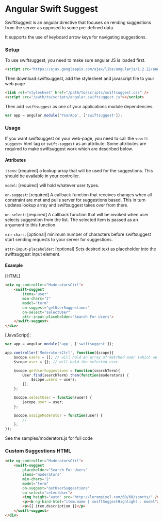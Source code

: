 Angular Swift Suggest
==========================

SwiftSuggest is an angular directive that focuses on rending suggestions from the server as opposed
to some pre-defined data.

It supports the use of keyboard arrow keys for navigating suggestions.

### Setup

To use swiftsuggest, you need to make sure angular JS is loaded first.

```html
<script src="https://ajax.googleapis.com/ajax/libs/angularjs/1.2.12/angular.min.js"></script>
```

Then download swiftsuggest, add the stylesheet and javascript file to your web page

```html
<link rel="stylesheet" href="/path/to/scripts/swiftsuggest.css" />
<script src="/path/to/scripts/angular.swiftsuggest.js"></script>
```

Then add `swiftsuggest` as one of your applications module dependencies.

```javascript
var app = angular.module('YourApp', ['swiftsuggest']);
```

### Usage

If you want swiftsuggest on your web-page, you need to call the `<swift-suggest>` html tag or
`swift-suggest` as an attribute. Some attributes are required to make swiftsuggest work which are
described below.

#### Attributes

`items`: [required] a lookup array that will be used for the suggestions.
 This should be available in your controller.

`model`: [required] will hold whatever user types.

`on-suggest`: [required] A callback function that receives changes when all constraint are met and pulls server for suggestions based. This in turn updates lookup array and swiftsuggest takes over from there.

`on-select`: [required] A callback function that will be invoked when user selects suggestion from the list. The selected item is passed as an argument to this function.

`min-chars`: [optional] minimum number of characters before swiftsuggest start sending requests to your server for suggestions.

`attr-input-placeholder`: [optional] Sets desired text as placeholder into the swiftsuggest input element.

#### Example

[HTML]

```html
<div ng-controller="ModeratorsCtrl">
    <swift-suggest
        items="user"
        min-chars="2"
        model="term"
        on-suggest="getUserSuggestions"
        on-select="selectUser"
        attr-input-placeholder="Search For Users">
    </swift-suggest>
</div>
```

[JavaScript]:

```javascript
var app = angular.module('app', ['swiftsuggest']);

app.controller('ModeratorsCtrl', function($scope){
    $scope.users = []; // will hold an array of matched user (which we'll get from the server)
    $scope.user = {}; // will hold the selected user

    $scope.getUserSuggestions = function(searchTerm){
        User.find(searchTerm).then(function(moderators) {
            $scope.users = users;
        });
    };

    $scope.selectUser = function(user) {
        $scope.user = user;
    };

    $scope.assignModerator = function(user) {
        //
    };
});
```

See the samples/moderators.js for full code

### Custom Suggestions HTML

```html
<div ng-controller="ModeratorsCtrl">
    <swift-suggest
        placeholder="Search For Users"
        items="moderators"
        min-chars="2"
        model="term"
        on-suggest="getUserSuggestions"
        on-select="selectUser">
        <img height="auto" src="http://lorempixel.com/60/60/sports/" />
        <p><b ng-bind-html="item.name | swiftSuggestHighlight : model"></b></p>
        <p>{{ item.description }}</p>
    </swift-suggest>
</div>
```